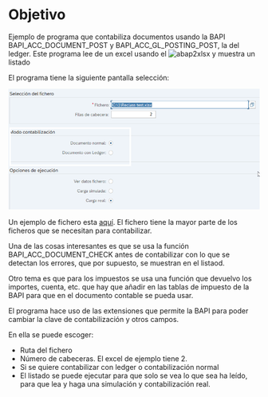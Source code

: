 # Objetivo

Ejemplo de programa que contabiliza documentos usando la BAPI BAPI_ACC_DOCUMENT_POST y BAPI_ACC_GL_POSTING_POST, la del ledger. Este programa lee de un excel usando el ![abap2xlsx](https://github.com/sapmentors/abap2xlsx) y muestra un listado 

El programa tiene la siguiente pantalla selección:

![Configuracion main screen](https://github.com/irodrigob/ABAP_Contab_Doc_FI/blob/main/docs/pantalla_seleccion.png)

Un ejemplo de fichero esta [aquí](https://github.com/irodrigob/ABAP_Contab_Doc_FI/blob/main/docs/Ejemplo%20fichero%20carga.xlsx). El fichero tiene la mayor parte de los ficheros que se necesitan para contabilizar.

Una de las cosas interesantes es que se usa la función BAPI_ACC_DOCUMENT_CHECK antes de contabilizar con lo que se detectan los errores, que por supuesto, se muestran en el listaod.

Otro tema es que para los impuestos se usa una función que devuelvo los importes, cuenta, etc. que hay que añadir en las tablas de impuesto de la BAPI para que en el documento contable se pueda usar.

El programa hace uso de las extensiones que permite la BAPI para poder cambiar la clave de contabilización y otros campos.

En ella se puede escoger:

* Ruta del fichero
* Número de cabeceras. El excel de ejemplo tiene 2.
* Si se quiere contabilizar con ledger o contabilización normal
* El listado se puede ejecutar para que solo se vea lo que sea ha leído, para que lea y haga una simulación y contabilización real.

